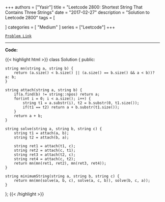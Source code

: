
+++
authors = ["Yasir"]
title = "Leetcode 2800: Shortest String That Contains Three Strings"
date = "2017-02-27"
description = "Solution to Leetcode 2800"
tags = [
    
]
categories = [
    "Medium"
]
series = ["Leetcode"]
+++



[`Problem Link`](https://leetcode.com/problems/shortest-string-that-contains-three-strings/description/)

---

**Code:**

{{< highlight html >}}
class Solution {
public:

    string mn(string a, string b) {
        return (a.size() < b.size() || (a.size() == b.size() && a < b))? a: b;
    }
    
    string attach(string a, string b) {
        if(a.find(b) != string::npos) return a;
        for(int i = 0; i < a.size(); i++) {
            string t1 = a.substr(i), t2 = b.substr(0, t1.size());
            if(t1 == t2) return a + b.substr(t1.size());
        }
        return a + b;
    }
    
    string solve(string a, string b, string c) {
        string t1 = attach(a, b);
        string t2 = attach(b, a);
        
        string ret1 = attach(t1, c);
        string ret2 = attach(c, t1);
        string ret3 = attach(t2, c);
        string ret4 = attach(c, t2);        
        return mn(mn(ret1, ret2), mn(ret3, ret4));
    }
    
    string minimumString(string a, string b, string c) {
        return mn(mn(solve(a, b, c), solve(a, c, b)), solve(b, c, a));
    }
};
{{< /highlight >}}

